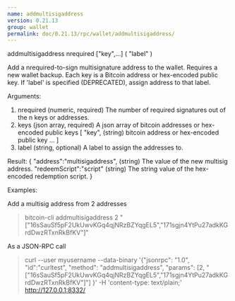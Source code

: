 ```yaml
---
name: addmultisigaddress
version: 0.21.13
group: wallet
permalink: doc/0.21.13/rpc/wallet/addmultisigaddress/
---
```


addmultisigaddress nrequired ["key",...] ( "label" )

Add a nrequired-to-sign multisignature address to the wallet. Requires a new wallet backup.
Each key is a Bitcoin address or hex-encoded public key.
If 'label' is specified (DEPRECATED), assign address to that label.

Arguments:
1. nrequired     (numeric, required) The number of required signatures out of the n keys or addresses.
2. keys          (json array, required) A json array of bitcoin addresses or hex-encoded public keys
     [
       "key",    (string) bitcoin address or hex-encoded public key
       ...
     ]
3. label         (string, optional) A label to assign the addresses to.

Result:
{
  "address":"multisigaddress",    (string) The value of the new multisig address.
  "redeemScript":"script"         (string) The string value of the hex-encoded redemption script.
}

Examples:

Add a multisig address from 2 addresses
> bitcoin-cli addmultisigaddress 2 "[\"16sSauSf5pF2UkUwvKGq4qjNRzBZYqgEL5\",\"171sgjn4YtPu27adkKGrdDwzRTxnRkBfKV\"]"

As a JSON-RPC call
> curl --user myusername --data-binary '{"jsonrpc": "1.0", "id":"curltest", "method": "addmultisigaddress", "params": [2, "[\"16sSauSf5pF2UkUwvKGq4qjNRzBZYqgEL5\",\"171sgjn4YtPu27adkKGrdDwzRTxnRkBfKV\"]"] }' -H 'content-type: text/plain;' http://127.0.0.1:8332/



